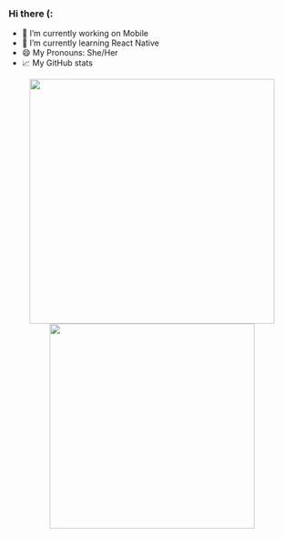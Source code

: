 ### Hi there (:


- 🔭 I’m currently working on Mobile
- 🌱 I’m currently learning React Native
- 😄 My Pronouns: She/Her
- 📈 My GitHub stats


<div align="center">
  <a href="http://github.com/missetubal">
  <img width="430px" src="https://github-readme-stats.vercel.app/api?username=missetubal&show_icons=true&theme=dark"/>
  <img width="360px" src="https://github-readme-stats.vercel.app/api/top-langs/?username=missetubal&layout=compact&theme=dark"/>
</div>
  
  
